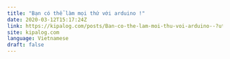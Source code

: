 ```yaml
---
title: "Bạn có thể làm mọi thứ với arduino !"
date: 2020-03-12T15:17:24Z
link: https://kipalog.com/posts/Ban-co-the-lam-moi-thu-voi-arduino--?utm_medium=RSS&utm_source=news.12bit.vn
site: kipalog.com
language: Vietnamese
draft: false
---
```


